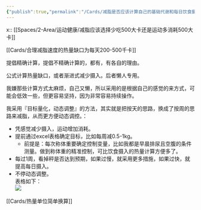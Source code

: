 ```yaml
---
{"publish":true,"permalink":"/Cards/减脂是否应该计算自己的基础代谢和每日饮食摄入热量.md","title":"减脂是否应该计算自己的基础代谢和每日饮食摄入热量","created":"2022-11-11","modified":"2023-03-14","published":"2025-07-12T18:35:56.499+08:00","cssclasses":""}
---
```



x:: [[Spaces/2-Area/运动健康/减脂应该选择少吃500大卡还是运动多消耗500大卡]]

[[Cards/合理减脂速度的热量缺口为每天200-500千卡]]

提倡精确计算，提倡不精确计算的，都有，有各自的理由。

公式计算热量缺口，或者渐进式减少摄入。后者懒人专用。

我嫌那些计算方式太麻烦，自己又懒，所以采用的是根据自己的感觉的来方式，可能会低效一些，但更容易坚持，因为非常容易持续操作。

我采用『目标量化，动态调整』的方法，其实就是把按天的思路，换成了按周的思路来减脂，从而更方便动态调控。：

- 凭感觉减少摄入，运动增加消耗。
- 提前通过excel表格确定目标，比如每周减0.5-1kg。
	- 前提是：每次称体重要确定控制变量，比如我都是早晨排尿且空腹的条件测量。做到称体重的精准控制，可比饮食摄入的热量计算方便多了。
- 每过1周，看掉秤是否达到预期，如果过慢，就采用更多措施，如果过快，就提高每日摄入。
- 不停动态调整。  
表格如下：  
![](https://img.oldwinter.top/20221209214209.png)

[[Cards/热量单位简单换算]]